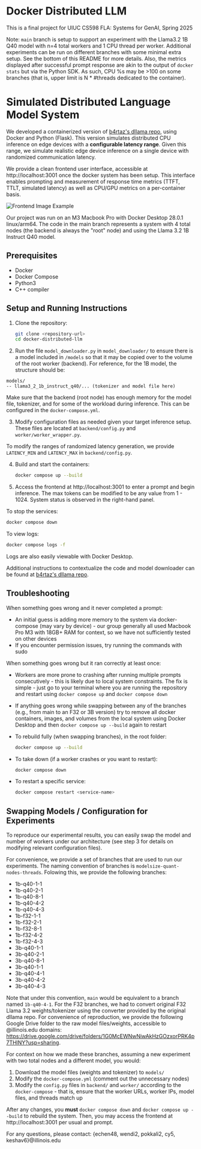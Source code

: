 # Docker Distributed LLM
This is a final project for UIUC CS598 FLA: Systems for GenAI, Spring 2025

Note: `main` branch is setup to support an experiment with the Llama3.2 1B Q40 model with n=4 total workers and 1 CPU thread per worker. Additional experiments can be run on different branches with some minimal extra setup. See the bottom of this README for more details. Also, the metrics displayed after successful prompt response are akin to the output of `docker stats` but via the Python SDK. As such, CPU %s may be >100 on some branches (that is, upper limit is N * #threads dedicated to the container). 

# Simulated Distributed Language Model System

We developed a containerized version of [b4rtaz's dllama repo](https://github.com/b4rtaz/distributed-llama), using Docker and Python (Flask). This version simulates distributed CPU inference on edge devices with a **configurable latency range**. Given this range, we simulate realistic edge device inference on a single device with randomized communication latency. 

We provide a clean frontend user interface, accessible at http://localhost:3001 once the docker system has been setup. This interface enables prompting and measurement of response time metrics (TTFT, TTLT, simulated latency) as well as CPU/GPU metrics on a per-container basis. 

![Frontend Image Example](frontend-example.png)

Our project was run on an M3 Macbook Pro with Docker Desktop 28.0.1 linux/arm64. The code in the main branch represents a system with 4 total nodes (the backend is always the "root" node) and using the Llama 3.2 1B Instruct Q40 model. 

## Prerequisites
- Docker
- Docker Compose
- Python3
- C++ compiler

## Setup and Running Instructions

1. Clone the repository:
   ```bash
   git clone <repository-url>
   cd docker-distributed-llm
   ```

2. Run the file `model_downloader.py` in `model_downloader/` to ensure there is a model included in `/models` so that it may be copied over to the volume of the root worker (backend). For reference, for the 1B model, the structure should be:

```
models/
-- llama3_2_1b_instruct_q40/... (tokenizer and model file here)
```

Make sure that the backend (root node) has enough memory for the model file, tokenizer, and for some of the workload during inference. This can be configured in the `docker-compose.yml`. 

3. Modify configuration files as needed given your target inference setup. These files are located at `backend/config.py` and `worker/worker_wrapper.py`.

To modify the ranges of randomized latency generation, we provide `LATENCY_MIN` and `LATENCY_MAX` in `backend/config.py`. 

4. Build and start the containers:
   ```bash
   docker compose up --build
   ```

5. Access the frontend at http://localhost:3001 to enter a prompt and begin inference. The max tokens can be modified to be any value from 1 -  1024. System status is observed in the right-hand panel. 

To stop the services:
   ```bash
   docker compose down
   ```

To view logs:
   ```bash
   docker compose logs -f
   ```

Logs are also easily viewable with Docker Desktop. 

Additional instructions to contextualize the code and model downloader can be found at [b4rtaz's dllama repo](https://github.com/b4rtaz/distributed-llama).

## Troubleshooting
When something goes wrong and it never completed a prompt:
- An initial guess is adding more memory to the system via docker-compose (may vary by device) - our group generally all used Macbook Pro M3 with 18GB+ RAM for context, so we have not sufficiently tested on other devices
- If you encounter permission issues, try running the commands with sudo

When something goes wrong but it ran correctly at least once: 
- Workers are more prone to crashing after running multiple prompts consecutively - this is likely due to local system constraints. The fix is simple - just go to your terminal where you are running the repository and restart using `docker compose up` and `docker compose down`
- If anything goes wrong while swapping between any of the branches (e.g., from main to an F32 or 3B version) try to remove all docker containers, images, and volumes from the local system using Docker Desktop and then `docker compose up --build` again to restart 

- To rebuild fully (when swapping branches), in the root folder:
  ```bash
  docker compose up --build
  ```
- To take down (if a worker crashes or you want to restart):
  ```bash
  docker compose down
  ```
- To restart a specific service:
  ```bash
  docker compose restart <service-name>
  ```

## Swapping Models / Configuration for Experiments

To reproduce our experimental results, you can easily swap the model and number of workers under our architecture (see step 3 for details on modifying relevant configuration files). 

For convenience, we provide a set of branches that are used to run our experiments. The naming convention of branches is `modelsize-quant-nodes-threads`. Folowing this, we provide the following branches: 
- 1b-q40-1-1 
- 1b-q40-2-1 
- 1b-q40-8-1 
- 1b-q40-4-2 
- 1b-q40-4-3
- 1b-f32-1-1
- 1b-f32-2-1
- 1b-f32-8-1
- 1b-f32-4-2
- 1b-f32-4-3
- 3b-q40-1-1
- 3b-q40-2-1
- 3b-q40-8-1
- 3b-q40-1-1
- 3b-q40-4-1
- 3b-q40-4-2
- 3b-q40-4-3

Note that under this convention, `main` would be equivalent to a branch named `1b-q40-4-1`. For the F32 branches, we had to convert original F32 Llama 3.2 weights/tokenizer using the converter provided by the original dllama repo. For convenience of reproduction, we provide the following Google Drive folder to the raw model files/weights, accessible to @illinois.edu domains: https://drive.google.com/drive/folders/1G0McEWNwNiwAkHzGOzxorPRK4p7THlNY?usp=sharing. 

For context on how we made these branches, assuming a new experiment with two total nodes and a different model, you would:
1. Download the model files (weights and tokenizer) to `models/`
2.  Modify the `docker-compose.yml` (comment out the unnecessary nodes)
3. Modify the `config.py` files in `backend/` and `worker/` according to the `docker-compose` - that is, ensure that the worker URLs, worker IPs, model files, and threads match up

After any changes, you **must** `docker compose down` and `docker compose up --build` to rebuild the system. Then, you may access the frontend at http://localhost:3001 per usual and prompt. 

For any questions, please contact:
{echen48, wendi2, pokkali2, cy5, keshav6}@illinois.edu
